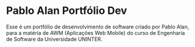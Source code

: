 # Pablo Alan Portfólio Dev

Esse é um portfólio de desenvolvimento de software criado por Pablo Alan, para a matéria de AWM (Aplicações Web Mobile) do curso de Engenharia de Software da Universidade UNINTER.